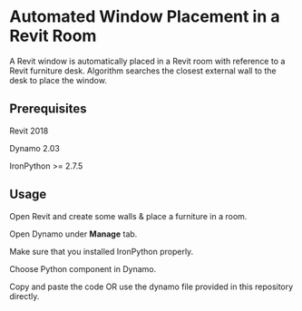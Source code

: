 # Automated Window Placement in a Revit Room

A Revit window is automatically placed in a Revit room with reference to a Revit furniture desk. Algorithm searches the closest external wall to the desk to place the window. 

## Prerequisites
Revit 2018

Dynamo 2.03

IronPython >= 2.7.5

## Usage
Open Revit and create some walls & place a furniture in a room.

Open Dynamo under **Manage** tab.

Make sure that you installed IronPython properly.

Choose Python component in Dynamo.

Copy and paste the code OR use the dynamo file provided in this repository directly.
